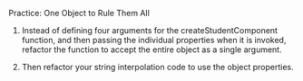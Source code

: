Practice: One Object to Rule Them All
1. Instead of defining four arguments for the createStudentComponent function, and then passing the individual properties when it is invoked, refactor the function to accept the entire object as a single argument.

2. Then refactor your string interpolation code to use the object properties.